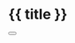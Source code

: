 # {{ title }}

<Msg/>

<Button/>

<script>
const Button = () => import('./components/Button.vue')
const Msg = () => import('./Msg.md')

export default {
  components: {
    Button,
    Msg
  },
  data() {
    return {
      title: '📝Hello vuedown!'
    }
  }
}
</script>
